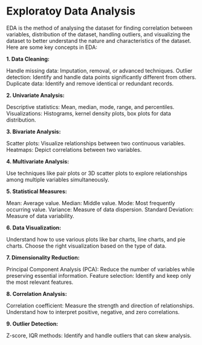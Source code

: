 # Exploratoy Data Analysis

EDA is the method of analysing the dataset for finding correlation between variables, distribution of the dataset, handling outliers, and visualizing the dataset to better understand the nature and characteristics of the dataset.
Here are some key concepts in EDA:

**1. Data Cleaning:**

Handle missing data: Imputation, removal, or advanced techniques.
Outlier detection: Identify and handle data points significantly different from others.
Duplicate data: Identify and remove identical or redundant records.

**2. Univariate Analysis:**

Descriptive statistics: Mean, median, mode, range, and percentiles.
Visualizations: Histograms, kernel density plots, box plots for data distribution.

**3. Bivariate Analysis:**

Scatter plots: Visualize relationships between two continuous variables.
Heatmaps: Depict correlations between two variables.

**4. Multivariate Analysis:**

Use techniques like pair plots or 3D scatter plots to explore relationships among multiple variables simultaneously.

**5. Statistical Measures:**

Mean: Average value.
Median: Middle value.
Mode: Most frequently occurring value.
Variance: Measure of data dispersion.
Standard Deviation: Measure of data variability.

**6. Data Visualization:**

Understand how to use various plots like bar charts, line charts, and pie charts.
Choose the right visualization based on the type of data.

**7. Dimensionality Reduction:**

Principal Component Analysis (PCA): Reduce the number of variables while preserving essential information.
Feature selection: Identify and keep only the most relevant features.

**8. Correlation Analysis:**

Correlation coefficient: Measure the strength and direction of relationships.
Understand how to interpret positive, negative, and zero correlations.

**9. Outlier Detection:**

Z-score, IQR methods: Identify and handle outliers that can skew analysis.

